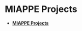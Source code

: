 # <i class="fas fa-seedling fa-1x fa-fw"></i> **MIAPPE Projects**

<!-- START doctoc generated TOC please keep comment here to allow auto update -->
<!-- DON'T EDIT THIS SECTION, INSTEAD RE-RUN doctoc TO UPDATE -->

- [<i class="fas fa-seedling fa-1x fa-fw"></i> **MIAPPE Projects**](#i-classfas-fa-seedling-fa-1x-fa-fwi-miappe-projects)

<!-- END doctoc generated TOC please keep comment here to allow auto update -->


